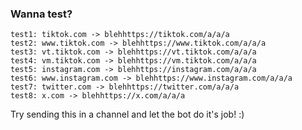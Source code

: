 ### Wanna test?
```
test1: tiktok.com -> blehhttps://tiktok.com/a/a/a
test2: www.tiktok.com -> blehhttps://www.tiktok.com/a/a/a
test3: vt.tiktok.com -> blehhttps://vt.tiktok.com/a/a/a
test4: vm.tiktok.com -> blehhttps://vm.tiktok.com/a/a/a
test5: instagram.com -> blehhttps://instagram.com/a/a/a
test6: www.instagram.com -> blehhttps://www.instagram.com/a/a/a
test7: twitter.com -> blehhttps://twitter.com/a/a/a
test8: x.com -> blehhttps://x.com/a/a/a
```
Try sending this in a channel and let the bot do it's job! :)
